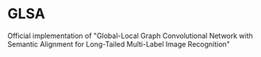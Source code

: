 # GLSA
Official implementation of "Global-Local Graph Convolutional Network with Semantic Alignment for Long-Tailed Multi-Label Image Recognition"
